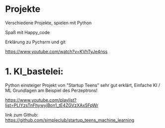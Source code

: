 # Projekte
Verschiedene Projekte, spielen mit Python

Spaß mit Happy_code

Erklärung zu Pychsrm und git

https://www.youtube.com/watch?v=KVhTyJe4nss

# 1. KI_bastelei:
Python einsteiger Projekt von "Startup Teens" sehr gut erklärt, Einfache KI / ML Grundlagen am Beispiel des Perzeptrons!

https://www.youtube.com/playlist?list=PLIYzsTnFhywyjBon1_tE4ZGVzXAx5FpWr

link zum Github: https://github.com/simpleclub/startup_teens_machine_learning